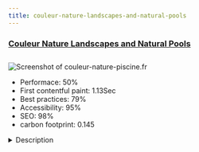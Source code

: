 ```yaml
---
title: couleur-nature-landscapes-and-natural-pools
---
```


<div style="height: 3rem">
  <a href="https://www.couleur-nature-piscine.fr/"><h3>Couleur Nature Landscapes and Natural Pools</h3></a>
</div>
<img loading="lazy" src="/images/thumbs/couleur-nature-piscine.fr.jpg" alt="Screenshot of couleur-nature-piscine.fr" />
<ul>
  <li>Performace: 50%</li>
  <li>
    First contentful paint:
    1.13Sec
  </li>
  <li>Best practices: 79%</li>
  <li>Accessibility: 95%</li>
  <li>SEO: 98%</li>
  <li>carbon footprint: 0.145</li>
</ul>
<details>
  <summary>Description</summary>
  <p>The story of a passion for nature!

The company Couleur Nature is a company created in 1999 by 2 landscapers with more than twenty years of experience in this business. The main activity was the design and creation of gardens.

Since 2005, the company specializes in the construction of bathing pools and natural biological pools.

Having previously acquired the "License Bionova" she has benefited from a technical training of the German-Austrian concept based on a patented technology, fruit of a 30-year observation of natural pools.

Since the company applies its own know-how in natural pools thanks to its experience of more than 40 natural pools and its constant research in limnology and water purification.

A training course in 2009 on phyto purification completes the already diversified activity of the company, now able to propose the realization of your non-collective sanitation by plants with the Aquatiris network.Couleur Nature already had a website on a proprietary solution and we made the decision to migrate to the Joomla CMS version 3.8

The website was built around the JoomShaper Helix framework and the Page Builder Pro page builder.

Some pages were created through Sp Page Builder Pro and others by Joomla's native article creation system.

The project also includes some well-known extensions like Jce Editor Pro, Acymailing, ...</p>
</details>

